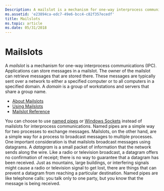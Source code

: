 ```yaml
---
Description: A mailslot is a mechanism for one-way interprocess communications (IPC). Applications can store messages in a mailslot. The owner of the mailslot can retrieve messages that are stored there.
ms.assetid: 'e23894ca-edc7-49e6-bcc4-c82f357ecedf'
title: Mailslots
ms.topic: article
ms.date: 05/31/2018
---
```


# Mailslots

A *mailslot* is a mechanism for one-way interprocess communications (IPC). Applications can store messages in a mailslot. The owner of the mailslot can retrieve messages that are stored there. These messages are typically sent over a network to either a specified computer or to all computers in a specified domain. A *domain* is a group of workstations and servers that share a group name.

-   [About Mailslots](about-mailslots.md)
-   [Using Mailslots](using-mailslots.md)
-   [Mailslot Reference](mailslot-reference.md)

You can choose to use [named pipes](named-pipes.md) or [Windows Sockets](https://docs.microsoft.com/windows/desktop/WinSock/windows-sockets-start-page-2) instead of mailslots for interprocess communications. Named pipes are a simple way for two processes to exchange messages. Mailslots, on the other hand, are a simple way for a process to broadcast messages to multiple processes. One important consideration is that mailslots broadcast messages using datagrams. A *datagram* is a small packet of information that the network sends along the wire. Like a radio or television broadcast, a datagram offers no confirmation of receipt; there is no way to guarantee that a datagram has been received. Just as mountains, large buildings, or interfering signals might cause a radio or television signal to get lost, there are things that can prevent a datagram from reaching a particular destination. Named pipes are like telephone calls: you talk only to one party, but you know that the message is being received.

 

 



